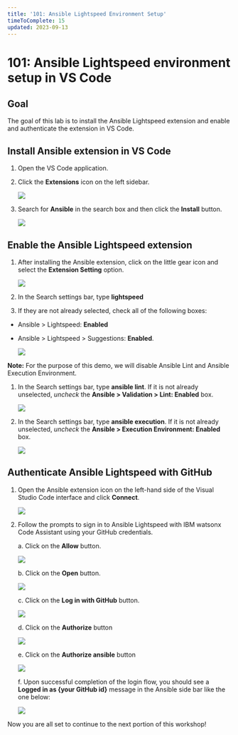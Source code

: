 ```yaml
---
title: '101: Ansible Lightspeed Environment Setup'
timeToComplete: 15
updated: 2023-09-13
---
```


# 101: Ansible Lightspeed environment setup in VS Code

## Goal

The goal of this lab is to install the Ansible Lightspeed extension and enable and authenticate the extension in VS Code. 

## Install Ansible extension in VS Code

1. Open the VS Code application.
2. Click the **Extensions** icon on the left sidebar.

    ![](./images/settings-icon.png)
3. Search for **Ansible** in the search box and then click the **Install** button.

    ![](./images/search-for-ansible.png)

## Enable the Ansible Lightspeed extension

1. After installing the Ansible extension, click on the little gear icon and select the **Extension Setting** option.

    ![](./images/gear-icon.png)
2. In the Search settings bar, type **lightspeed**
3. If they are not already selected, check all of the following boxes:
 - Ansible > Lightspeed: **Enabled**
 - Ansible > Lightspeed > Suggestions: **Enabled**.

    ![](./images/enable-lightspeed.png)

**Note:** For the purpose of this demo, we will disable Ansible Lint and Ansible Execution Environment.

1. In the Search settings bar, type **ansible lint**. If it is not already unselected, *uncheck* the **Ansible > Validation > Lint: **Enabled**** box.

    ![](./images/disable-ansible-lint.png)

2. In the Search settings bar, type **ansible execution**. If it is not already unselected, *uncheck* the **Ansible > Execution Environment: **Enabled**** box.

    ![](./images/disable-ansible-exec.png)

## Authenticate Ansible Lightspeed with GitHub

1. Open the Ansible extension icon on the left-hand side of the Visual Studio Code interface and click **Connect**.

    ![](./images/connect-ansible.png)

2. Follow the prompts to sign in to Ansible Lightspeed with IBM watsonx Code Assistant using your GitHub credentials.

    a. Click on the **Allow** button.

    ![](./images/ansible-sign-in.png)

    b. Click on the **Open** button.

    ![](./images/external-website.png)

    c. Click on the **Log in with GitHub** button.

    ![](./images/github-login.png)

    d. Click on the **Authorize** button

    ![](./images/authorize-ansible.png)

    e. Click on the **Authorize ansible** button

    ![](./images/authorize-ansible-github.png)

    f. Upon successful completion of the login flow, you should see a **Logged in as {your GitHub id}** message in the Ansible side bar like the one below:

    ![](./images/ansible-logged.png)
    

Now you are all set to continue to the next portion of this workshop!

